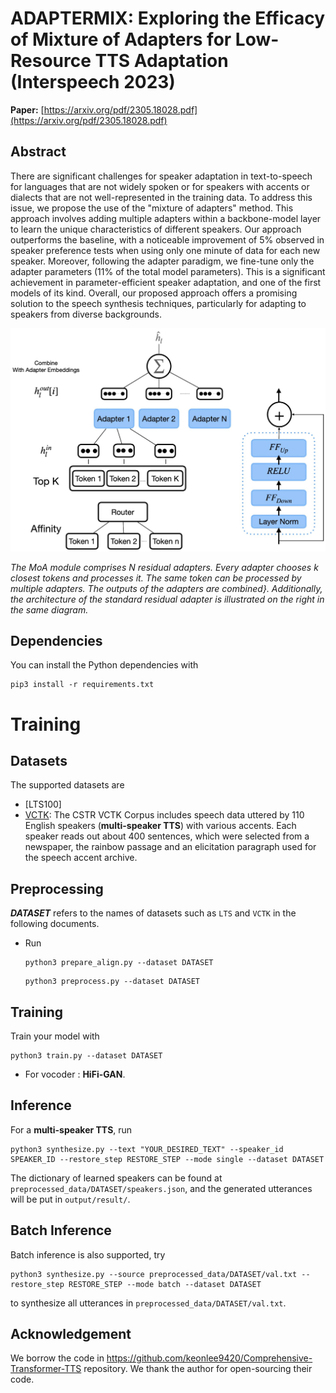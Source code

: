 # ADAPTERMIX: Exploring the Efficacy of Mixture of Adapters for Low-Resource TTS Adaptation (Interspeech 2023)

**Paper:** [https://arxiv.org/pdf/2305.18028.pdf](https://arxiv.org/pdf/2305.18028.pdf)

## Abstract
There are significant challenges for speaker adaptation in text-to-speech for languages that are not widely spoken or for speakers with accents or dialects that are not well-represented in the training data. To address this issue, we propose the use of the "mixture of adapters" method. This approach involves adding multiple adapters within a backbone-model layer to learn the unique characteristics of different speakers. Our approach outperforms the baseline, with a noticeable improvement of 5\% observed in speaker preference tests when using only one minute of data for each new speaker. Moreover, following the adapter paradigm, we fine-tune only the adapter parameters (11\% of the total model parameters). This is a significant achievement in parameter-efficient speaker adaptation, and one of the first models of its kind. Overall, our proposed approach offers a promising solution to the speech synthesis techniques, particularly for adapting to speakers from diverse backgrounds.

<p align="center">
<img  width="512" alt="moa-abhi" src="moa.png">
 </p>
 <p>
    <em> The MoA module comprises N residual adapters. Every adapter chooses k closest tokens and processes it. The same token can be processed by multiple adapters. The outputs of the adapters are combined}. Additionally, the architecture of the standard residual adapter is illustrated on the right in the same diagram.</em>
</p>




## Dependencies
You can install the Python dependencies with
```
pip3 install -r requirements.txt
```

# Training

## Datasets

The supported datasets are
- [LTS100]
- [VCTK](https://datashare.ed.ac.uk/handle/10283/3443): The CSTR VCTK Corpus includes speech data uttered by 110 English speakers (**multi-speaker TTS**) with various accents. Each speaker reads out about 400 sentences, which were selected from a newspaper, the rainbow passage and an elicitation paragraph used for the speech accent archive.

## Preprocessing
***DATASET*** refers to the names of datasets such as `LTS` and `VCTK` in the following documents.
- Run 
  ```
  python3 prepare_align.py --dataset DATASET
  ```
  ```
  python3 preprocess.py --dataset DATASET
  ```

## Training

Train your model with
```
python3 train.py --dataset DATASET
```
- For vocoder : **HiFi-GAN**.

## Inference

For a **multi-speaker TTS**, run
```
python3 synthesize.py --text "YOUR_DESIRED_TEXT" --speaker_id SPEAKER_ID --restore_step RESTORE_STEP --mode single --dataset DATASET
```

The dictionary of learned speakers can be found at `preprocessed_data/DATASET/speakers.json`, and the generated utterances will be put in `output/result/`.


## Batch Inference
Batch inference is also supported, try

```
python3 synthesize.py --source preprocessed_data/DATASET/val.txt --restore_step RESTORE_STEP --mode batch --dataset DATASET
```
to synthesize all utterances in `preprocessed_data/DATASET/val.txt`.

## Acknowledgement
We borrow the code in https://github.com/keonlee9420/Comprehensive-Transformer-TTS  repository. We thank the author for open-sourcing their code.
